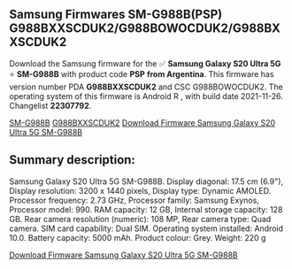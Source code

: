 <h2>Samsung Firmwares SM-G988B(PSP) G988BXXSCDUK2/G988BOWOCDUK2/G988BXXSCDUK2</h2>
Download the Samsung firmware for the ✅ <strong>Samsung Galaxy S20 Ultra 5G </strong> ⭐ <strong>SM-G988B</strong> with product code <strong>PSP</strong> <strong> from Argentina</strong>. This firmware has version number PDA <strong>G988BXXSCDUK2</strong> and CSC G988BOWOCDUK2. The operating system of this firmware is Android R , with build date 2021-11-26. Changelist <strong>22307792</strong>.


[SM-G988B](https://samfirm.shop/samsung/model/SM-G988B)
[G988BXXSCDUK2](https://samfirm.shop/samsung/pda/G988BXXSCDUK2)
[Download Firmware Samsung Galaxy S20 Ultra 5G SM-G988B](https://samfirm.shop/samsung/firmware/477636)
<h2>Summary description:</h2>
<p>Samsung Galaxy S20 Ultra 5G SM-G988B. Display diagonal: 17.5 cm (6.9"), Display resolution: 3200 x 1440 pixels, Display type: Dynamic AMOLED. Processor frequency: 2.73 GHz, Processor family: Samsung Exynos, Processor model: 990. RAM capacity: 12 GB, Internal storage capacity: 128 GB. Rear camera resolution (numeric): 108 MP, Rear camera type: Quad camera. SIM card capability: Dual SIM. Operating system installed: Android 10.0. Battery capacity: 5000 mAh. Product colour: Grey. Weight: 220 g</p>


[Download Firmware Samsung Galaxy S20 Ultra 5G SM-G988B](https://samfirm.shop/samsung/firmware/477636)

